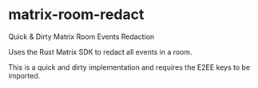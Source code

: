 # matrix-room-redact
Quick &amp; Dirty Matrix Room Events Redaction

Uses the Rust Matrix SDK to redact all events in a room.

This is a quick and dirty implementation and requires the E2EE keys to be imported.
